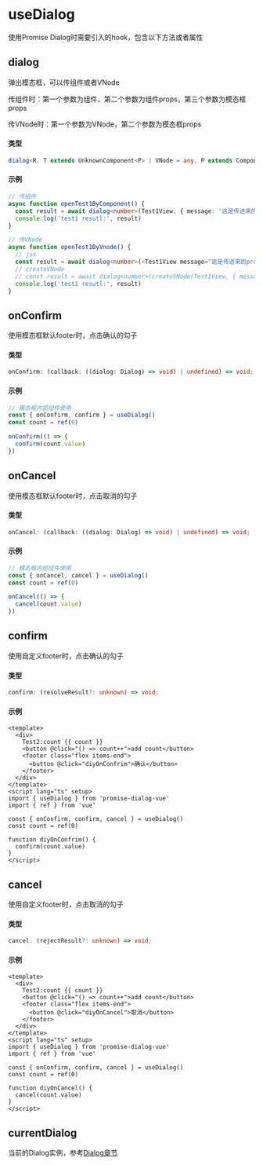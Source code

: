 # useDialog
使用Promise Dialog时需要引入的hook，包含以下方法或者属性

## dialog
弹出模态框，可以传组件或者VNode

传组件时：第一个参数为组件，第二个参数为组件props，第三个参数为模态框props

传VNode时：第一个参数为VNode，第二个参数为模态框props

#### 类型
```ts
dialog<R, T extends UnknownComponent<P> | VNode = any, P extends ComponentProps = any>(ComponentOrVnode: UnknownComponent<P> | VNode, ComponentPropsOrModalProps?: T extends VNode ? ModalProps : P, modalProps?: ModalProps): Promise<R>;
```

#### 示例
```ts
// 传组件
async function openTest1ByComponent() {
  const result = await dialog<number>(Test1View, { message: '这是传进来的props' })
  console.log('test1 resutl:', result)
}

// 传VNode
async function openTest1ByVnode() {
  // jsx
  const result = await dialog<number>(<Test1View message="这是传进来的props"></Test1View>)
  // createVNode
  // const result = await dialog<number>(createVNode(Test1View, { message: '这是传进来的props' }))
  console.log('test1 resutl:', result)
}
```


## onConfirm
使用模态框默认footer时，点击确认的勾子
#### 类型
```ts
onConfirm: (callback: ((dialog: Dialog) => void) | undefined) => void;
```

#### 示例
```ts
// 模态框内部组件使用
const { onConfirm, confirm } = useDialog()
const count = ref(0)

onConfirm(() => {
  confirm(count.value)
})
```

## onCancel
使用模态框默认footer时，点击取消的勾子
#### 类型
```ts
onCancel: (callback: ((dialog: Dialog) => void) | undefined) => void;
```

#### 示例
```ts
// 模态框内部组件使用
const { onCancel, cancel } = useDialog()
const count = ref(0)

onCancel(() => {
  cancel(count.value)
})
```

## confirm
使用自定义footer时，点击确认的勾子
#### 类型
```ts
confirm: (resolveResult?: unknown) => void;
```

#### 示例
```vue
<template>
  <div>
    Test2:count {{ count }}
    <button @click="() => count++">add count</button>
    <footer class="flex items-end">
      <button @click="diyOnConfrim">确认</button>
    </footer>
  </div>
</template>
<script lang="ts" setup>
import { useDialog } from 'promise-dialog-vue'
import { ref } from 'vue'

const { onConfirm, confirm, cancel } = useDialog()
const count = ref(0)

function diyOnConfrim() {
  confirm(count.value)
}
</script>
```

## cancel
使用自定义footer时，点击取消的勾子
#### 类型
```ts
cancel: (rejectResult?: unknown) => void;
```

#### 示例
```vue
<template>
  <div>
    Test2:count {{ count }}
    <button @click="() => count++">add count</button>
    <footer class="flex items-end">
      <button @click="diyOnCancel">取消</button>
    </footer>
  </div>
</template>
<script lang="ts" setup>
import { useDialog } from 'promise-dialog-vue'
import { ref } from 'vue'

const { onConfirm, confirm, cancel } = useDialog()
const count = ref(0)

function diyOnCancel() {
  cancel(count.value)
}
</script>
```

## currentDialog
当前的Dialog实例，参考[Dialog章节](./DialogApi)
